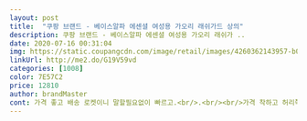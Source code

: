 ```yaml
---
layout: post 
title:  "쿠팡 브랜드 - 베이스알파 에센셜 여성용 가오리 래쉬가드 상의" 
description: 쿠팡 브랜드 - 베이스알파 에센셜 여성용 가오리 래쉬가 ..
date: 2020-07-16 00:31:04 
img: https://static.coupangcdn.com/image/retail/images/4260362143957-b044fed2-e8e1-49fe-80d6-1dc6ee67cc2f.jpg 
linkUrl: http://me2.do/G19V59vd 
categories: [1008] 
color: 7E57C2 
price: 12810 
author: brandMaster 
cont: 가격 좋고 배송 로켓이니 말할필요없이 빠르고.<br/>.<br/><br/>가격 착하고 허리쪽은 물속에서 떠올라 속살이 보이는 민망함을 방지해주기위해 딱 잡아줘요<br/>다들 말씀하시는 이 시큼한 냄새는 대체 뭘까요?<br/>디자인 마음에 듭니다<br/>래시가드 여러번 사봤지만 이런 냄새는 처음일 정도로 강하고 세탁 후에도 약하긴해도 계속 나요ㅜㅠ<br/>물건도 뱃살 가려주기 목적에 합격!<br/>배송이 빨라서 더욱 좋습니다.<br/><br/>뱃살 가리면서 스타일은 따지지 말기.<br/>.<br/> 정말 어떤 후기처럼 딱! 발열내의 까만색.<br/>.<br/>ㅜㅠ 로고든 선이든 뭐든 넣어주심 좋겠어요.<br/><br/>빨리 코로나 잠잠해지고 워터파크 계곡 해수욕장 가서 입고파여<br/>세탁 전에 아이가 이 냄새를 맡는다면 코를 막습니다ㅋ<br/>암튼 다 좋은데.<br/>.<br/><br/>어차피 세탁하고 입으니 문제 안됩니다만<br/>우량아 둘 낳은 저주받은 아랫배가 티는 나네여 ㅋㅋㅋㅋㅋㅋㅋㅋㅋㅋㅋㅋㅋㅋ<br/>첨에 소재에서 시큼시큼 냄새나는데 세탁하면 괜찮아여<br/>품질도 생각보다 좋아서 만족합니다<br/> 
---
```

 